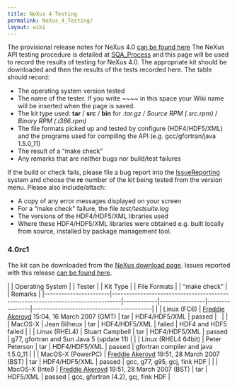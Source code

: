 ```yaml
---
title: NeXus 4 Testing
permalink: NeXus_4_Testing/
layout: wiki
---
```


The provisional release notes for NeXus 4.0 [can be found
here](Nexus_4_Release_Notes "wikilink") The NeXus API testing procedure
is detailed at [SQA\_Process](SQA_Process "wikilink") and this page will
be used to record the results of testing for NeXus 4.0. The appropriate
kit should be downloaded and then the results of the tests recorded
here. The table should record:

-   The operating system version tested
-   The name of the tester. If you write ~~~~ in this space your Wiki
    name will be inserted when the page is saved.
-   The kit type used: **tar** / **src** / **bin** for *.tar.gz* /
    *Source RPM (.src.rpm)* / *Binary RPM (.i386.rpm)*
-   The file formats picked up and tested by configure (HDF4/HDF5/XML)
    and the programs used for compiling the API (e.g. gcc/gfortran/java
    1.5.0\_11)
-   The result of a “make check”
-   Any remarks that are neither bugs nor build/test failures

If the build or check fails, please file a bug report into the
[IssueReporting](IssueReporting "wikilink") system and choose the **rc**
number of the kit being tested from the version menu. Please also
include/attach:

-   A copy of any error messages displayed on your screen
-   For a “make check” failure, the file *test/testsuite.log*
-   The versions of the HDF4/HDF5/XML libraries used
-   Where these HDF4/HDF5/XML libraries were obtained e.g. built locally
    from source, installed by <whatever> package management tool.

### 4.0rc1

The kit can be downloaded from the [NeXus download
page](http://download.nexusformat.org/kits). Issues reported with this
release [can be found
here](http://trac.nexusformat.org/code/query?status=new&status=assigned&status=reopened&status=closed&version=4.0rc1&order=priority).

| | Operating System    | | Tester                                                                        | | Kit Type | | File Formats | | “make check” | | Remarks                                |
|-----------------------|---------------------------------------------------------------------------------|------------|----------------|----------------|------------------------------------------|
| | Linux (FC6)         | [Freddie Akeroyd](User%3AFreddie_Akeroyd "wikilink") 15:04, 16 March 2007 (GMT) | tar        | HDF4/HDF5/XML  | passed         |                                          |
| | MacOS-X             | Jean Bilheux                                                                    | tar        | HDF4/HDF5/XML  | failed         | HDF4 and HDF5 failed                     |
| | Linux (RHEL4)       | Stuart Campbell                                                                 | tar        | HDF4/HDF5/XML  | passed         | g77, gfortran and Sun Java 5 (update 11) |
| | Linux (RHEL4 64bit) | Peter Peterson                                                                  | tar        | HDF4/HDF5/XML  | passed         | gfortran compiler and java 1.5.0\_11     |
| | MacOS-X (PowerPC)   | [Freddie Akeroyd](User%3AFreddie_Akeroyd "wikilink") 19:51, 28 March 2007 (BST) | tar        | HDF4/HDF5/XML  | passed         | gcc, g77, g95, gcj, fink HDF             |
| | MacOS-X (Intel)     | [Freddie Akeroyd](User%3AFreddie_Akeroyd "wikilink") 19:51, 28 March 2007 (BST) | tar        | HDF5/XML       | passed         | gcc, gfortran (4.2), gcj, fink HDF       |


